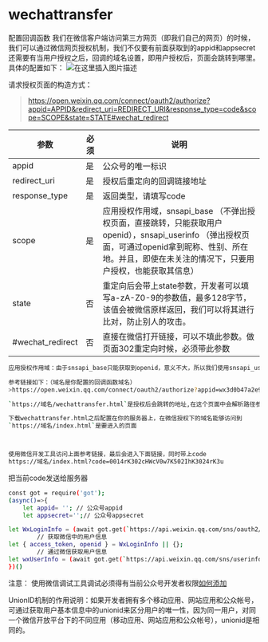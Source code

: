 # wechattransfer
配置回调函数
我们在微信客户端访问第三方网页（即我们自己的网页）的时候，我们可以通过微信网页授权机制，我们不仅要有前面获取到的appid和appsecret还需要有当用户授权之后，回调的域名设置，即用户授权后，页面会跳转到哪里。具体的配置如下：
![在这里插入图片描述](https://img-blog.csdnimg.cn/20200729150845785.png?x-oss-process=image/watermark,type_ZmFuZ3poZW5naGVpdGk,shadow_10,text_aHR0cHM6Ly9ibG9nLmNzZG4ubmV0L3dlaXhpbl80MzExMDYwOQ==,size_16,color_FFFFFF,t_70)



请求授权页面的构造方式：
>https://open.weixin.qq.com/connect/oauth2/authorize?appid=APPID&redirect_uri=REDIRECT_URI&response_type=code&scope=SCOPE&state=STATE#wechat_redirect


|参数|必须|说明|
|--|--|--|
|appid|是|公众号的唯一标识|
|redirect_uri|是|授权后重定向的回调链接地址|
|response_type|是|返回类型，请填写code|
|scope|是|应用授权作用域，snsapi_base （不弹出授权页面，直接跳转，只能获取用户openid），snsapi_userinfo （弹出授权页面，可通过openid拿到昵称、性别、所在地。并且，即使在未关注的情况下，只要用户授权，也能获取其信息）|
|state|否|重定向后会带上state参数，开发者可以填写a-zA-Z0-9的参数值，最多128字节，该值会被微信原样返回，我们可以将其进行比对，防止别人的攻击。|
|#wechat_redirect|否|直接在微信打开链接，可以不填此参数。做页面302重定向时候，必须带此参数|

```bash
应用授权作用域：由于snsapi_base只能获取到openid，意义不大，所以我们使用snsapi_userinfo。

参考链接如下：（域名是你配置的回调函数域名）
>https://open.weixin.qq.com/connect/oauth2/authorize?appid=wx3d0b47a2e903d8e7&redirect_uri=https://域名/wechattransfer.html&response_type=code&scope=snsapi_userinfo&state=https://域名/index.html#wechat_redirect

`https://域名/wechattransfer.html`是授权后会跳转的地址,在这个页面中会解析路径参入从而进入`https://域名/index.html`（[wechattransfer下载链接](https://github.com/wjc49420645/wechattransfer)）

下载wechattransfer.html之后配置在你的服务器上，在微信授权下的域名能够访问到
`https://域名/index.html`是要进入的页面



使用微信开发工具访问上面参考链接，最后会进入下面链接，同时带上code
https://域名/index.html?code=0014rK302cHWcV0w7K502IhK3024rK3u
```


把当前code发送给服务器
```bash
const got = require('got');
(async()=>{
    let appid= ''; // 公众号appid
    let appsecret='';// 公众号appsecret

let WxLoginInfo = (await got.get(`https://api.weixin.qq.com/sns/oauth2/access_token?appid=${appid}&secret=${appsecret}&code=${code}&grant_type=authorization_code`, { 'json': true })).body;
        // 获取微信中的用户信息
let { access_token, openid } = WxLoginInfo || {};
        // 通过微信获取用户信息
let wxUserInfo = (await got.get(`https://api.weixin.qq.com/sns/userinfo?access_token=${access_token}&openid=${openid}`, { 'json': true })).body;
})()

```


注意：
使用微信调试工具调试必须得有当前公众号开发者权限[如何添加](https://developers.weixin.qq.com/doc/offiaccount/OA_Web_Apps/Web_Developer_Tools.html)


UnionID机制的作用说明：如果开发者拥有多个移动应用、网站应用和公众帐号，可通过获取用户基本信息中的unionid来区分用户的唯一性，因为同一用户，对同一个微信开放平台下的不同应用（移动应用、网站应用和公众帐号），unionid是相同的。
